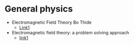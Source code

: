 # General physics


- Electromagnetic Field Theory Bo Thide
  - [Link1](https://physics.bgu.ac.il/~gedalin/Teaching/Mater/EMFT_Book.pdf)
- Electromagnetic field theory: a problem solving approach
  - [link1](https://ocw.mit.edu/resources/res-6-002-electromagnetic-field-theory-a-problem-solving-approach-spring-2008/textbook-contents/MITRES_6_002S08_Part1.pdf)